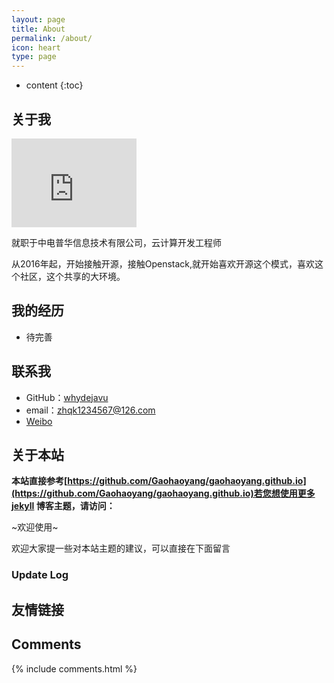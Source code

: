 ```yaml
---
layout: page
title: About
permalink: /about/
icon: heart
type: page
---
```


* content
{:toc}

## 关于我

<iframe src="https://githubbadge.appspot.com/whydejavu" style="border: 0;height: 142px;width: 200px;overflow: hidden;" frameBorder="0"></iframe>

就职于中电普华信息技术有限公司，云计算开发工程师

从2016年起，开始接触开源，接触Openstack,就开始喜欢开源这个模式，喜欢这个社区，这个共享的大环境。

## 我的经历

* 待完善

## 联系我

* GitHub：[whydejavu](https://github.com/whydejavu)
* email：zhqk1234567@126.com
* [Weibo](http://weibo.com/u/2557932345)


## 关于本站

**本站直接参考[https://github.com/Gaohaoyang/gaohaoyang.github.io](https://github.com/Gaohaoyang/gaohaoyang.github.io)若您想使用更多jekyll 博客主题，请访问：**

~欢迎使用~

欢迎大家提一些对本站主题的建议，可以直接在下面留言

### Update Log


## 友情链接


## Comments

{% include comments.html %}
